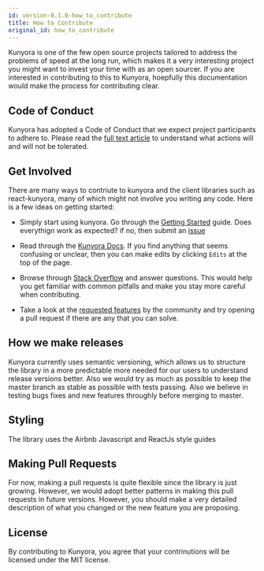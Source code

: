```yaml
---
id: version-0.1.0-how_to_contribute
title: How to Contribute
original_id: how_to_contribute
---
```


Kunyora is one of the few open source projects tailored to address the problems of speed at the long run, which makes it a very interesting project you might want to invest your time with as an open sourcer. If you are interested in contributing to this to Kunyora, hoepfully this documentation would make the process for contributing clear.

## Code of Conduct

Kunyora has adopted a Code of Conduct that we expect project participants to adhere to. Please read the [full text article](codeofConduct.com) to understand what actions will and will not be tolerated.

## Get Involved

There are many ways to contriute to kunyora and the client libraries such as react-kunyora, many of which might not involve you writing any code. Here is a few ideas on getting started:

* Simply start using kunyora. Go through the [Getting Started](getting_started_md) guide. Does everythign work as expected? if no, then submit an [issue](github.com)

* Read through the [Kunyora Docs](kunyora.com). If you find anything that seems confusing or unclear, then you can make edits by clicking `Edits` at the top of the page.

* Browse through [Stack Overflow](stackoverflow.com) and answer questions. This would help you get familiar with common pitfalls and make you stay more careful when contributing.

* Take a look at the [requested features](todo.md) by the community and try opening a pull request if there are any that you can solve.

## How we make releases

Kunyora currently uses semantic versioning, which allows us to structure the library in a more predictable more needed for our users to understand release versions better. Also we would try as much as possible to keep the master branch as stable as possible with tests passing. Also we believe in testing bugs fixes and new features throughly before merging to master.

## Styling

The library uses the Airbnb Javascript and ReactJs style guides

## Making Pull Requests

For now, making a pull requests is quite flexible since the library is just growing. However, we would adopt better patterns in making this pull requests in future versions. However, you should make a very detailed description of what you changed or the new feature you are proposing.

## License

By contributing to Kunyora, you agree that your contrinutions will be licensed under the MIT license.
